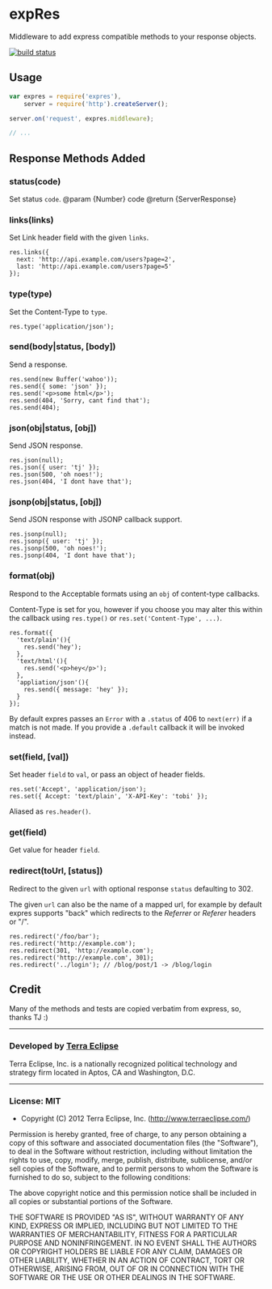 expRes
======

Middleware to add express compatible methods to your response objects.

[![build status](https://secure.travis-ci.org/cpsubrian/node-expres.png)](http://travis-ci.org/cpsubrian/node-expres)

Usage
-----

```js
var expres = require('expres'),
    server = require('http').createServer();

server.on('request', expres.middleware);

// ...
```

Response Methods Added
----------------------

### status(code)
Set status `code`.
@param {Number} code
@return {ServerResponse}

### links(links)

Set Link header field with the given `links`.

    res.links({
      next: 'http://api.example.com/users?page=2',
      last: 'http://api.example.com/users?page=5'
    });

### type(type)

Set the Content-Type to `type`.

    res.type('application/json');

### send(body|status, [body])

Send a response.

    res.send(new Buffer('wahoo'));
    res.send({ some: 'json' });
    res.send('<p>some html</p>');
    res.send(404, 'Sorry, cant find that');
    res.send(404);

### json(obj|status, [obj])

Send JSON response.

    res.json(null);
    res.json({ user: 'tj' });
    res.json(500, 'oh noes!');
    res.json(404, 'I dont have that');

### jsonp(obj|status, [obj])

Send JSON response with JSONP callback support.

    res.jsonp(null);
    res.jsonp({ user: 'tj' });
    res.jsonp(500, 'oh noes!');
    res.jsonp(404, 'I dont have that');

### format(obj)

Respond to the Acceptable formats using an `obj`
of content-type callbacks.

Content-Type is set for you, however if you choose
you may alter this within the callback using `res.type()`
or `res.set('Content-Type', ...)`.

    res.format({
      'text/plain'(){
        res.send('hey');
      },
      'text/html'(){
        res.send('<p>hey</p>');
      },
      'appliation/json'(){
        res.send({ message: 'hey' });
      }
    });

By default expres passes an `Error`
with a `.status` of 406 to `next(err)`
if a match is not made. If you provide
a `.default` callback it will be invoked
instead.

### set(field, [val])

Set header `field` to `val`, or pass
an object of header fields.

    res.set('Accept', 'application/json');
    res.set({ Accept: 'text/plain', 'X-API-Key': 'tobi' });

Aliased as `res.header()`.

### get(field)

Get value for header `field`.

### redirect(toUrl, [status])

Redirect to the given `url` with optional response `status`
defaulting to 302.

The given `url` can also be the name of a mapped url, for
example by default expres supports "back" which redirects
to the _Referrer_ or _Referer_ headers or "/".

    res.redirect('/foo/bar');
    res.redirect('http://example.com');
    res.redirect(301, 'http://example.com');
    res.redirect('http://example.com', 301);
    res.redirect('../login'); // /blog/post/1 -> /blog/login


Credit
------

Many of the methods and tests are copied verbatim from express, so, thanks TJ :)

- - -

### Developed by [Terra Eclipse](http://www.terraeclipse.com)
Terra Eclipse, Inc. is a nationally recognized political technology and
strategy firm located in Aptos, CA and Washington, D.C.

- - -

### License: MIT

- Copyright (C) 2012 Terra Eclipse, Inc. (http://www.terraeclipse.com/)

Permission is hereby granted, free of charge, to any person obtaining a copy
of this software and associated documentation files (the &quot;Software&quot;), to deal
in the Software without restriction, including without limitation the rights
to use, copy, modify, merge, publish, distribute, sublicense, and/or sell
copies of the Software, and to permit persons to whom the Software is furnished
to do so, subject to the following conditions:

The above copyright notice and this permission notice shall be included in
all copies or substantial portions of the Software.

THE SOFTWARE IS PROVIDED &quot;AS IS&quot;, WITHOUT WARRANTY OF ANY KIND, EXPRESS OR
IMPLIED, INCLUDING BUT NOT LIMITED TO THE WARRANTIES OF MERCHANTABILITY,
FITNESS FOR A PARTICULAR PURPOSE AND NONINFRINGEMENT. IN NO EVENT SHALL THE
AUTHORS OR COPYRIGHT HOLDERS BE LIABLE FOR ANY CLAIM, DAMAGES OR OTHER
LIABILITY, WHETHER IN AN ACTION OF CONTRACT, TORT OR OTHERWISE, ARISING FROM,
OUT OF OR IN CONNECTION WITH THE SOFTWARE OR THE USE OR OTHER DEALINGS IN THE
SOFTWARE.